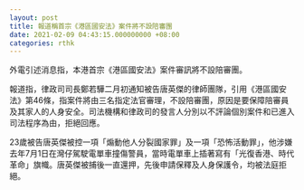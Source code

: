 ```yaml
---
layout: post
title: 報道稱首宗《港區國安法》案件將不設陪審團
date: 2021-02-09 04:43:15.000000000 +08:00
categories: rthk
---
```


外電引述消息指，本港首宗《港區國安法》案件審訊將不設陪審團。

報道指，律政司司長鄭若驊二月初通知被告唐英傑的律師團隊，引用《港區國安法》第46條，指案件將由三名指定法官審理，不設陪審團，原因是要保障陪審員及其家人的人身安全。司法機構和律政司的發言人分別以不評論個別案件和已進入司法程序為由，拒絕回應。

23歲被告唐英傑被控一項「煽動他人分裂國家罪」及一項「恐怖活動罪」，他涉嫌去年7月1日在灣仔駕駛電單車撞傷警員，當時電單車上插著寫有「光復香港、時代革命」旗幟。唐英傑被捕後一直還押，先後申請保釋及人身保護令，均被法庭拒絕。
